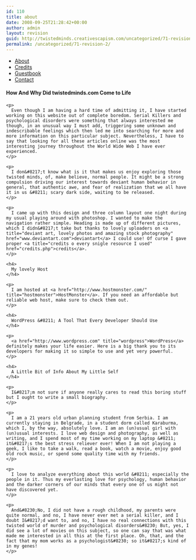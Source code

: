 ```yaml
---
id: 110
title: about
date: 2008-09-25T21:28:42+00:00
author: admin
layout: revision
guid: http://twistedminds.creativescapism.com/uncategorized/71-revision-2/
permalink: /uncategorized/71-revision-2/
---
```

<p class="dropcap-first">
  <ul id="navlist">
    <li id="active">
      <a id="current" title="read about this website and its creator-myself" href="/about/">About</a>
    </li>
    <li>
      <a title="credits to every single resource I used" href="/about/credits/">Credits</a>
    </li>
    <li>
      <a title="Sign in my guestbook for support" href="/about/guestbook/">Guestbook</a>
    </li>
    <li>
      <a title="How to get in touch with me" href="/about/contact/">Contact</a>
    </li>
  </ul>
  
  <div class="body">
    <h4>
      How And Why Did twistedminds.com Come to Life
    </h4>
    
    <p>
      Even though I am having a hard time of admitting it, I have started working on this website out of complete boredom. Serial Killers and psychological disorders were something that always interested me though, in an unusual way I must add, triggering some unknown and indescribable feelings which then led me into searching for more and more information on this particular subject. Nevertheless, I have to say that looking for all these articles online was the most interesting journey throughout the World Wide Web I have ever experienced.
    </p>
    
    <p>
      I don&#8217;t know what is it that makes us enjoy exploring those twisted minds, of, make believe, normal people. It might be a strong compulsion driving our interest towards deviant human behavior in general, that authentic awe, and fear of realization that we all have it in us &#8211; scary dark side, waiting to be released.
    </p>
    
    <p>
      I came up with this design and three column layout one night during my usual playing around with photoshop. I wanted to make the navigation rather simple. Heading is made up of different pictures, which I didn&#8217;t take but thanks to lovely uploaders on <a title="deviant art, lovely photos and amazing stock photography" href="www.deviantart.com">deviantart</a> I could use! Of curse I gave proper <a title="credits o every snigle resource I used" href="credits.php">credits</a>.
    </p>
    
    <h4>
      My lovely Host
    </h4>
    
    <p>
      I am hosted at <a href="http://www.hostmonster.com/" title="hostmonster">HostMonster</a>. If you need an affordable but reliable web host, make sure to check them out.
    </p>
    
    <h4>
      WordPress &#8211; A Tool That Every Developer Should Use
    </h4>
    
    <p>
      <a href="http://www.wordpress.com" title="wordpress">WordPress</a> definitely makes your life easier. Here is a big thank you to its developers for making it so simple to use and yet very powerful.
    </p>
    
    <h4>
      A Little Bit of Info About My Little Self
    </h4>
    
    <p>
      I&#8217;m not sure if anyone really cares to read this boring stuff but I ought to write a small biography.
    </p>
    
    <p>
      I am a 21 years old urban planning student from Serbia. I am currently staying in Belgrade, in a student dorm called Karaburma, which I, by the way, absolutely love. I am an (un)usual girl with (un)usual interests. I love web design and photography, as well as writing, and I spend most of my time working on my laptop &#8211; it&#8217;s the best stress reliever ever! When I am not playing a geek, I like to take a walk, read a book, watch a movie, enjoy good old rock music, or spend some quality time with my friends.
    </p>
    
    <p>
      I love to analyze everything about this world &#8211; especially the people in it. Thus my everlasting love for psychology, human behavior and the darker corners of our minds that every one of us might not have discovered yet.
    </p>
    
    <p>
      And&#8230;No, I did not have a rough childhood, my parents were quite normal, and no, I have never ever met a serial killer, and I doubt I&#8217;d want to, and no, I have no real connections with this twisted world of murder and psychological disorders&#8230; But, yes, I did see a lot of movies on this subject, so one can say that was what made me interested in all this at the first place. Oh, that, and the fact that my mom works as a psychologist&#8230; so it&#8217;s kind of in my genes!
    </p>